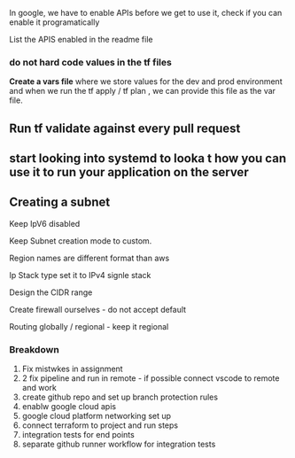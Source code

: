 
In google, we have to enable APIs before we get to use it, check if you can enable it programatically

List the APIS enabled in the readme file

### do not hard code values in the tf files

**Create a vars file** where we store values for the dev and prod environment and when we run the tf apply / tf plan , we can provide this file as the var file. 

## Run tf validate against every pull request

## start looking into systemd to looka t how you can use it to run your application on the server
## Creating a subnet

Keep IpV6 disabled

Keep Subnet creation mode to custom.

Region names are different format than aws

Ip Stack type set it to IPv4 signle stack

Design the CIDR range 

Create firewall ourselves - do not accept default

Routing globally / regional - keep it regional


### Breakdown

1. Fix mistwkes in assignment 
2. 2 fix pipeline and run in remote - if possible connect vscode to remote and work
3. create github repo and set up branch protection rules
4. enablw google cloud apis
5. google cloud platform networking set up
6. connect  terraform to project and run steps
7. integration tests for end points
8. separate github runner workflow for integration tests